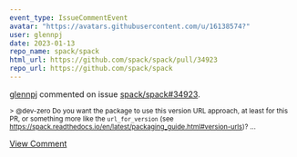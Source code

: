 ```yaml
---
event_type: IssueCommentEvent
avatar: "https://avatars.githubusercontent.com/u/16138574?"
user: glennpj
date: 2023-01-13
repo_name: spack/spack
html_url: https://github.com/spack/spack/pull/34923
repo_url: https://github.com/spack/spack
---
```


<a href='https://github.com/glennpj' target='_blank'>glennpj</a> commented on issue <a href='https://github.com/spack/spack/pull/34923' target='_blank'>spack/spack#34923</a>.

<small>> @dev-zero Do you want the package to use this version URL approach, at least for this PR, or something more like the `url_for_version` (see https://spack.readthedocs.io/en/latest/packaging_guide.html#version-urls)?...</small>

<a href='https://github.com/spack/spack/pull/34923' target='_blank'>View Comment</a>